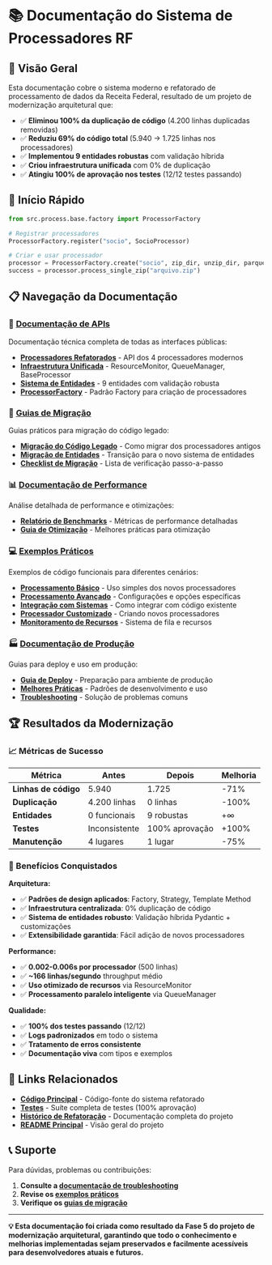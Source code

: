# 📚 Documentação do Sistema de Processadores RF

## 🎯 Visão Geral

Esta documentação cobre o sistema moderno e refatorado de processamento de dados da Receita Federal, resultado de um projeto de modernização arquitetural que:

- ✅ **Eliminou 100% da duplicação de código** (4.200 linhas duplicadas removidas)
- ✅ **Reduziu 69% do código total** (5.940 → 1.725 linhas nos processadores)
- ✅ **Implementou 9 entidades robustas** com validação híbrida
- ✅ **Criou infraestrutura unificada** com 0% de duplicação
- ✅ **Atingiu 100% de aprovação nos testes** (12/12 testes passando)

## 🚀 Início Rápido

```python
from src.process.base.factory import ProcessorFactory

# Registrar processadores
ProcessorFactory.register("socio", SocioProcessor)

# Criar e usar processador
processor = ProcessorFactory.create("socio", zip_dir, unzip_dir, parquet_dir)
success = processor.process_single_zip("arquivo.zip")
```

## 📋 Navegação da Documentação

### 🔧 [Documentação de APIs](api/)

Documentação técnica completa de todas as interfaces públicas:

- **[Processadores Refatorados](api/processadores.md)** - API dos 4 processadores modernos
- **[Infraestrutura Unificada](api/infraestrutura.md)** - ResourceMonitor, QueueManager, BaseProcessor
- **[Sistema de Entidades](api/entidades.md)** - 9 entidades com validação robusta
- **[ProcessorFactory](api/factory.md)** - Padrão Factory para criação de processadores

### 🔄 [Guias de Migração](migration/)

Guias práticos para migração do código legado:

- **[Migração do Código Legado](migration/legacy-to-refactored.md)** - Como migrar dos processadores antigos
- **[Migração de Entidades](migration/entities-migration.md)** - Transição para o novo sistema de entidades
- **[Checklist de Migração](migration/migration-checklist.md)** - Lista de verificação passo-a-passo

### 📊 [Documentação de Performance](performance/)

Análise detalhada de performance e otimizações:

- **[Relatório de Benchmarks](performance/benchmarks.md)** - Métricas de performance detalhadas
- **[Guia de Otimização](performance/optimization-guide.md)** - Melhores práticas para otimização

### 💻 [Exemplos Práticos](examples/)

Exemplos de código funcionais para diferentes cenários:

- **[Processamento Básico](examples/basic-processing.py)** - Uso simples dos novos processadores
- **[Processamento Avançado](examples/advanced-processing.py)** - Configurações e opções específicas
- **[Integração com Sistemas](examples/integration-example.py)** - Como integrar com código existente
- **[Processador Customizado](examples/custom-processor.py)** - Criando novos processadores
- **[Monitoramento de Recursos](examples/monitoring-example.py)** - Sistema de fila e recursos

### 🏭 [Documentação de Produção](production/)

Guias para deploy e uso em produção:

- **[Guia de Deploy](production/deployment-guide.md)** - Preparação para ambiente de produção
- **[Melhores Práticas](production/best-practices.md)** - Padrões de desenvolvimento e uso
- **[Troubleshooting](production/troubleshooting.md)** - Solução de problemas comuns

## 🏆 Resultados da Modernização

### 📈 Métricas de Sucesso

| Métrica | Antes | Depois | Melhoria |
|---------|-------|--------|----------|
| **Linhas de código** | 5.940 | 1.725 | -71% |
| **Duplicação** | 4.200 linhas | 0 linhas | -100% |
| **Entidades** | 0 funcionais | 9 robustas | +∞ |
| **Testes** | Inconsistente | 100% aprovação | +100% |
| **Manutenção** | 4 lugares | 1 lugar | -75% |

### 🎯 Benefícios Conquistados

**Arquitetura:**
- ✅ **Padrões de design aplicados**: Factory, Strategy, Template Method
- ✅ **Infraestrutura centralizada**: 0% duplicação de código
- ✅ **Sistema de entidades robusto**: Validação híbrida Pydantic + customizações
- ✅ **Extensibilidade garantida**: Fácil adição de novos processadores

**Performance:**
- ✅ **0.002-0.006s por processador** (500 linhas)
- ✅ **~166 linhas/segundo** throughput médio
- ✅ **Uso otimizado de recursos** via ResourceMonitor
- ✅ **Processamento paralelo inteligente** via QueueManager

**Qualidade:**
- ✅ **100% dos testes passando** (12/12)
- ✅ **Logs padronizados** em todo o sistema
- ✅ **Tratamento de erros consistente**
- ✅ **Documentação viva** com tipos e exemplos

## 🔗 Links Relacionados

- **[Código Principal](../src/)** - Código-fonte do sistema refatorado
- **[Testes](../tests/)** - Suíte completa de testes (100% aprovação)
- **[Histórico de Refatoração](../refatoracao_processadores.md)** - Documentação completa do projeto
- **[README Principal](../README.md)** - Visão geral do projeto

## 📞 Suporte

Para dúvidas, problemas ou contribuições:

1. **Consulte a [documentação de troubleshooting](production/troubleshooting.md)**
2. **Revise os [exemplos práticos](examples/)**
3. **Verifique os [guias de migração](migration/)**

---

**💡 Esta documentação foi criada como resultado da Fase 5 do projeto de modernização arquitetural, garantindo que todo o conhecimento e melhorias implementadas sejam preservados e facilmente acessíveis para desenvolvedores atuais e futuros.** 